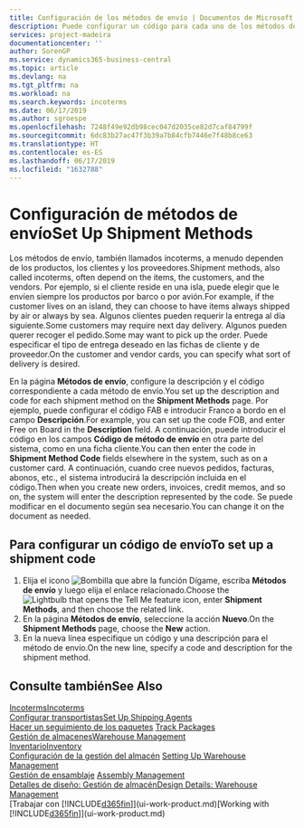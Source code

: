 ```yaml
---
title: Configuración de los métodos de envío | Documentos de Microsoft
description: Puede configurar un código para cada uno de los métodos de envío ofrecidos, por ejemplo, e introducir información sobre ellos.
services: project-madeira
documentationcenter: ''
author: SorenGP
ms.service: dynamics365-business-central
ms.topic: article
ms.devlang: na
ms.tgt_pltfrm: na
ms.workload: na
ms.search.keywords: incoterms
ms.date: 06/17/2019
ms.author: sgroespe
ms.openlocfilehash: 7248f49e92db98cec047d2035ce82d7caf84799f
ms.sourcegitcommit: 6dc83b27ac47f3b39a7b84cfb7446e7f48b8ce63
ms.translationtype: HT
ms.contentlocale: es-ES
ms.lasthandoff: 06/17/2019
ms.locfileid: "1632788"
---
```

# <a name="set-up-shipment-methods"></a><span data-ttu-id="d79d6-103">Configuración de métodos de envío</span><span class="sxs-lookup"><span data-stu-id="d79d6-103">Set Up Shipment Methods</span></span>
<span data-ttu-id="d79d6-104">Los métodos de envío, también llamados incoterms, a menudo dependen de los productos, los clientes y los proveedores.</span><span class="sxs-lookup"><span data-stu-id="d79d6-104">Shipment methods, also called incoterms, often depend on the items, the customers, and the vendors.</span></span> <span data-ttu-id="d79d6-105">Por ejemplo, si el cliente reside en una isla, puede elegir que le envíen siempre los productos por barco o por avión.</span><span class="sxs-lookup"><span data-stu-id="d79d6-105">For example, if the customer lives on an island, they can choose to have items always shipped by air or always by sea.</span></span> <span data-ttu-id="d79d6-106">Algunos clientes pueden requerir la entrega al día siguiente.</span><span class="sxs-lookup"><span data-stu-id="d79d6-106">Some customers may require next day delivery.</span></span> <span data-ttu-id="d79d6-107">Algunos pueden querer recoger el pedido.</span><span class="sxs-lookup"><span data-stu-id="d79d6-107">Some may want to pick up the order.</span></span> <span data-ttu-id="d79d6-108">Puede especificar el tipo de entrega deseado en las fichas de cliente y de proveedor.</span><span class="sxs-lookup"><span data-stu-id="d79d6-108">On the customer and vendor cards, you can specify what sort of delivery is desired.</span></span>

<span data-ttu-id="d79d6-109">En la página **Métodos de envío**, configure la descripción y el código correspondiente a cada método de envío.</span><span class="sxs-lookup"><span data-stu-id="d79d6-109">You set up the description and code for each shipment method on the **Shipment Methods** page.</span></span> <span data-ttu-id="d79d6-110">Por ejemplo, puede configurar el código FAB e introducir Franco a bordo en el campo **Descripción**.</span><span class="sxs-lookup"><span data-stu-id="d79d6-110">For example, you can set up the code FOB, and enter Free on Board in the **Description** field.</span></span> <span data-ttu-id="d79d6-111">A continuación, puede introducir el código en los campos **Código de método de envío** en otra parte del sistema, como en una ficha cliente.</span><span class="sxs-lookup"><span data-stu-id="d79d6-111">You can then enter the code in **Shipment Method Code** fields elsewhere in the system, such as on a customer card.</span></span> <span data-ttu-id="d79d6-112">A continuación, cuando cree nuevos pedidos, facturas, abonos, etc., el sistema introducirá la descripción incluida en el código.</span><span class="sxs-lookup"><span data-stu-id="d79d6-112">Then when you create new orders, invoices, credit memos, and so on, the system will enter the description represented by the code.</span></span> <span data-ttu-id="d79d6-113">Se puede modificar en el documento según sea necesario.</span><span class="sxs-lookup"><span data-stu-id="d79d6-113">You can change it on the document as needed.</span></span>

## <a name="to-set-up-a-shipment-code"></a><span data-ttu-id="d79d6-114">Para configurar un código de envío</span><span class="sxs-lookup"><span data-stu-id="d79d6-114">To set up a shipment code</span></span>
1. <span data-ttu-id="d79d6-115">Elija el icono ![Bombilla que abre la función Dígame](media/ui-search/search_small.png "Dígame que desea hacer"), escriba **Métodos de envío** y luego elija el enlace relacionado.</span><span class="sxs-lookup"><span data-stu-id="d79d6-115">Choose the ![Lightbulb that opens the Tell Me feature](media/ui-search/search_small.png "Tell me what you want to do") icon, enter **Shipment Methods**, and then choose the related link.</span></span>
2. <span data-ttu-id="d79d6-116">En la página **Métodos de envío**, seleccione la acción **Nuevo**.</span><span class="sxs-lookup"><span data-stu-id="d79d6-116">On the **Shipment Methods** page, choose the **New** action.</span></span>
3. <span data-ttu-id="d79d6-117">En la nueva línea especifique un código y una descripción para el método de envío.</span><span class="sxs-lookup"><span data-stu-id="d79d6-117">On the new line, specify a code and description for the shipment method.</span></span>

## <a name="see-also"></a><span data-ttu-id="d79d6-118">Consulte también</span><span class="sxs-lookup"><span data-stu-id="d79d6-118">See Also</span></span>
[<span data-ttu-id="d79d6-119">Incoterms</span><span class="sxs-lookup"><span data-stu-id="d79d6-119">Incoterms</span></span>](https://iccwbo.org/resources-for-business/incoterms-rules)  
[<span data-ttu-id="d79d6-120">Configurar transportistas</span><span class="sxs-lookup"><span data-stu-id="d79d6-120">Set Up Shipping Agents</span></span>](sales-how-to-set-up-shipping-agents.md)  
<span data-ttu-id="d79d6-121">[Hacer un seguimiento de los paquetes](sales-how-track-packages.md)  </span><span class="sxs-lookup"><span data-stu-id="d79d6-121">[Track Packages](sales-how-track-packages.md)  </span></span>  
[<span data-ttu-id="d79d6-122">Gestión de almacenes</span><span class="sxs-lookup"><span data-stu-id="d79d6-122">Warehouse Management</span></span>](warehouse-manage-warehouse.md)  
[<span data-ttu-id="d79d6-123">Inventario</span><span class="sxs-lookup"><span data-stu-id="d79d6-123">Inventory</span></span>](inventory-manage-inventory.md)  
<span data-ttu-id="d79d6-124">[Configuración de la gestión del almacén](warehouse-setup-warehouse.md)   </span><span class="sxs-lookup"><span data-stu-id="d79d6-124">[Setting Up Warehouse Management](warehouse-setup-warehouse.md)   </span></span>  
<span data-ttu-id="d79d6-125">[Gestión de ensamblaje](assembly-assemble-items.md)  </span><span class="sxs-lookup"><span data-stu-id="d79d6-125">[Assembly Management](assembly-assemble-items.md)  </span></span>  
[<span data-ttu-id="d79d6-126">Detalles de diseño: Gestión de almacén</span><span class="sxs-lookup"><span data-stu-id="d79d6-126">Design Details: Warehouse Management</span></span>](design-details-warehouse-management.md)  
<span data-ttu-id="d79d6-127">[Trabajar con [!INCLUDE[d365fin](includes/d365fin_md.md)]](ui-work-product.md)</span><span class="sxs-lookup"><span data-stu-id="d79d6-127">[Working with [!INCLUDE[d365fin](includes/d365fin_md.md)]](ui-work-product.md)</span></span>  
